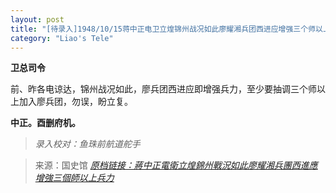 ```yaml
---
layout: post
title: "[待录入]1948/10/15蒋中正电卫立煌锦州战况如此廖耀湘兵团西进应增强三个师以上兵力"
category: "Liao's Tele"
---
```


**卫总司令**

前、昨各电谅达，锦州战况如此，廖兵团西进应即增强兵力，至少要抽调三个师以上加入廖兵团，勿误，盼立复。

**中正。酉删府机。**

> *录入校对：鱼珠前航道舵手*

> 来源：国史馆 [*原档链接：蔣中正電衛立煌錦州戰況如此廖耀湘兵團西進應增強三個師以上兵力*](https://ahonline.drnh.gov.tw/index.php?act=Display/image/58859966-JyrdS#60J)
